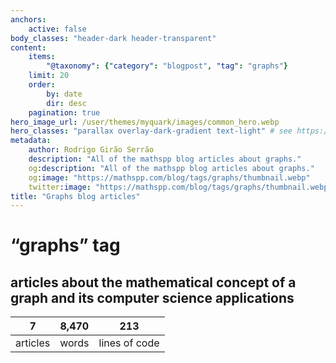 ```yaml
---
anchors:
    active: false
body_classes: "header-dark header-transparent"
content:
    items:
        "@taxonomy": {"category": "blogpost", "tag": "graphs"}
    limit: 20
    order:
        by: date
        dir: desc
    pagination: true
hero_image_url: /user/themes/myquark/images/common_hero.webp
hero_classes: "parallax overlay-dark-gradient text-light" # see https://demo.getgrav.org/blog-skeleton/blog/hero-classes
metadata:
    author: Rodrigo Girão Serrão
    description: "All of the mathspp blog articles about graphs."
    og:description: "All of the mathspp blog articles about graphs."
    og:image: "https://mathspp.com/blog/tags/graphs/thumbnail.webp"
    twitter:image: "https://mathspp.com/blog/tags/graphs/thumbnail.webp"
title: "Graphs blog articles"
---
```


# “graphs” tag


## articles about the mathematical concept of a graph and its computer science applications



<table class="stats-table">
    <thead>
        <tr>
            <th style="text-align: center;">7</th>
            <th style="text-align: center;">8,470</th>
            <th style="text-align: center;">213</th>
        </tr>
    </thead>
    <tbody>
        <tr>
            <td style="text-align: center;">articles</td>
            <td style="text-align: center;">words</td>
            <td style="text-align: center;">lines of code</td>
        </tr>
    </tbody>
</table>